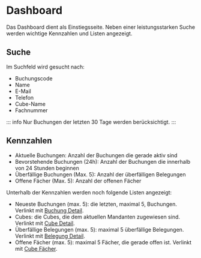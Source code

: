 # Dashboard

Das Dashboard dient als Einstiegsseite. Neben einer leistungsstarken Suche werden wichtige Kennzahlen und Listen angezeigt.

<ImageCaption
    src="/dashboard/grafik.png"
    alt="Suche und Kennzahlen im Dashboard"
    caption="Suche und Kennzahlen im Dashboard"
/>

## Suche

Im Suchfeld wird gesucht nach:

- Buchungscode
- Name
- E-Mail
- Telefon
- Cube-Name
- Fachnummer

::: info
Nur Buchungen der letzten 30 Tage werden berücksichtigt.
:::

## Kennzahlen

- Aktuelle Buchungen: Anzahl der Buchungen die gerade aktiv sind
- Bevorstehende Buchungen (24h): Anzahl der Buchungen die innerhalb von 24 Stunden beginnen
- Überfällige Buchungen (Max. 5):  Anzahl der überfälligen Belegungen
- Offene Fächer (Max. 5): Anzahl der offenen Fächer

Unterhalb der Kennzahlen werden noch folgende Listen angezeigt:

<ImageCaption
    src="/dashboard/grafik1.png"
    alt="Auflistungen im Dashboard"
    caption="Auflistungen im Dashboard"
/>

- Neueste Buchungen (max. 5): die letzten, maximal 5, Buchungen. Verlinkt mit [Buchung Detail](buchung%20detail.md).
- Cubes: die Cubes, die dem aktuellen Mandanten zugewiesen sind. Verlinkt mit [Cube Detail](cubes%20fächer%20tab.md).
- Überfällige Belegungen (max. 5): maximal 5 überfällige Belegungen. Verlinkt mit [Belegung Detail](belegung%20detail.md).
- Offene Fächer (max. 5): maximal 5 Fächer, die gerade offen ist. Verlinkt mit [Cube Fächer](cubes%20fächer%20tab.md).